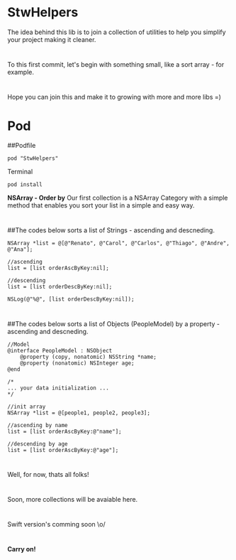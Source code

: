 # StwHelpers
The idea behind this lib is to join a collection of utilities to help you simplify your project making it cleaner.
#
To this first commit, let's begin with something small, like a sort array - for example.
#
Hope you can join this and make it to growing with more and more libs =)

# Pod

##Podfile
```
pod "StwHelpers"
```

Terminal
```
pod install
```

**NSArray - Order by**
Our first collection is a NSArray Category with a simple method that enables you sort your list in a simple and easy way.
#
#
##The codes below sorts a list of Strings - ascending and descneding.

```objc
NSArray *list = @[@"Renato", @"Carol", @"Carlos", @"Thiago", @"Andre", @"Ana"];

//ascending
list = [list orderAscByKey:nil];

//descending
list = [list orderDescByKey:nil];

NSLog(@"%@", [list orderDescByKey:nil]);
```

#
#
##The codes below sorts a list of Objects (PeopleModel) by a property - ascending and descneding.

```objc
//Model
@interface PeopleModel : NSObject
    @property (copy, nonatomic) NSString *name;
    @property (nonatomic) NSInteger age;
@end

/*
... your data initialization ...
*/

//init array
NSArray *list = @[people1, people2, people3];

//ascending by name
list = [list orderAscByKey:@"name"];

//descending by age
list = [list orderAscByKey:@"age"];
```

#
Well, for now, thats all folks!
#
Soon, more collections will be avaiable here.
#
#
Swift version's comming soon \o/

#
#
#
**Carry on!**
